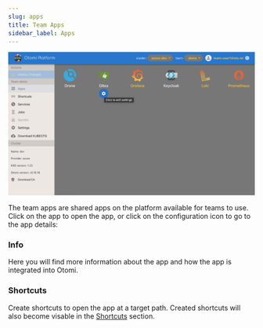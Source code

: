 ```yaml
---
slug: apps
title: Team Apps
sidebar_label: Apps
---
```


![Team apps](../../img/team-apps.png)

The team apps are shared apps on the platform available for teams to use. Click on the app to open the app, or click on the configuration icon to go to the app details:

### Info

Here you will find more information about the app and how the app is integrated into Otomi.

### Shortcuts

Create shortcuts to open the app at a target path. Created shortcuts will also become visable in the [Shortcuts](shortcuts) section.

